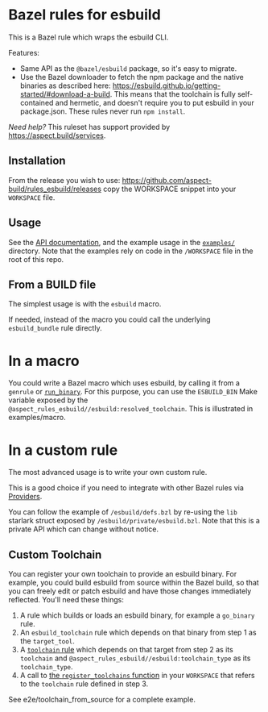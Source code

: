 # Bazel rules for esbuild

This is a Bazel rule which wraps the esbuild CLI.

Features:

- Same API as the `@bazel/esbuild` package, so it's easy to migrate.
- Use the Bazel downloader to fetch the npm package and the native binaries as described here:
  <https://esbuild.github.io/getting-started/#download-a-build>.
  This means that the toolchain is fully self-contained and hermetic, and doesn't require you to
  put esbuild in your package.json. These rules never run `npm install`.

_Need help?_ This ruleset has support provided by https://aspect.build/services.

## Installation

From the release you wish to use:
<https://github.com/aspect-build/rules_esbuild/releases>
copy the WORKSPACE snippet into your `WORKSPACE` file.

## Usage

See the [API documentation](https://registry.bazel.build/docs/aspect_rules_esbuild),
and the example usage in the [`examples/`](https://github.com/aspect-build/rules_esbuild/tree/main/examples/) directory.
Note that the examples rely on code in the `/WORKSPACE` file in the root of this repo.

## From a BUILD file

The simplest usage is with the `esbuild` macro.

If needed, instead of the macro you could call the underlying `esbuild_bundle` rule directly.

# In a macro

You could write a Bazel macro which uses esbuild, by calling it from a `genrule` or
[`run_binary`](https://docs.aspect.build/bazelbuild/bazel-skylib/1.2.1/docs/run_binary_doc_gen.html#run_binary).
For this purpose, you can use the `ESBUILD_BIN` Make variable exposed by the
`@aspect_rules_esbuild//esbuild:resolved_toolchain`.
This is illustrated in examples/macro.

# In a custom rule

The most advanced usage is to write your own custom rule.

This is a good choice if you need to integrate with other Bazel rules via [Providers](https://docs.bazel.build/versions/main/skylark/rules.html#providers).

You can follow the example of `/esbuild/defs.bzl` by re-using the `lib` starlark struct exposed by
`/esbuild/private/esbuild.bzl`.
Note that this is a private API which can change without notice.

## Custom Toolchain

You can register your own toolchain to provide an esbuild binary.
For example, you could build esbuild from source within the Bazel build, so that you can freely
edit or patch esbuild and have those changes immediately reflected.
You'll need these things:

1. A rule which builds or loads an esbuild binary, for example a `go_binary` rule.
2. An `esbuild_toolchain` rule which depends on that binary from step 1 as the `target_tool`.
3. A [`toolchain` rule](https://bazel.build/reference/be/platform#toolchain) which depends on
   that target from step 2 as its `toolchain` and
   `@aspect_rules_esbuild//esbuild:toolchain_type` as its `toolchain_type`.
4. A call to [the `register_toolchains` function](https://bazel.build/rules/lib/globals#register_toolchains)
   in your `WORKSPACE` that refers to the `toolchain` rule defined in step 3.

See e2e/toolchain_from_source for a complete example.
